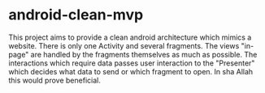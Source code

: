# android-clean-mvp

This project aims to provide a clean android architecture which mimics a website. There is only one Activity
and several fragments. The views "in-page" are handled by the fragments themselves as much as possible. The 
interactions which require data passes user interaction to the "Presenter" which decides what data to send
or which fragment to open. In sha Allah this would prove beneficial.
